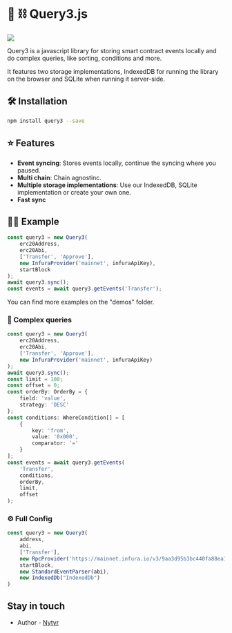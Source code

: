 # 🔎 ⛓ Query3.js

[![](https://badgen.net/npm/v/query3)](https://www.npmjs.com/package/query3) 

Query3 is a javascript library for storing smart contract events locally and do complex queries, like sorting, conditions and more.

It features two storage implementations, IndexedDB for running the library on the browser and SQLite when running it server-side.

## 🛠 Installation

```bash
npm install query3 --save
```

## ⭐️ Features
* **Event syncing**: Stores events locally, continue the syncing where you paused.
* **Multi chain**: Chain agnostinc. 
* **Multiple storage implementations**: Use our IndexedDB, SQLite implementation or create your own one.
* **Fast sync**

## 👨‍🚀 Example

```ts
const query3 = new Query3(
    erc20Address,
    erc20Abi,
    ['Transfer', 'Approve'],
    new InfuraProvider('mainnet', infuraApiKey),
    startBlock
);
await query3.sync();
const events = await query3.getEvents('Transfer');
```

You can find more examples on the "demos" folder. 

### 📖 Complex queries

```ts
const query3 = new Query3(
    erc20Address,
    erc20Abi,
    ['Transfer', 'Approve'],
    new InfuraProvider('mainnet', infuraApiKey)
);
await query3.sync();
const limit = 100;
const offset = 0;
const orderBy: OrderBy = {
    field: 'value',
    strategy: 'DESC'
};
const conditions: WhereCondition[] = [
    {
        key: 'from',
        value: '0x000',
        comparator: '='
    }
];
const events = await query3.getEvents(
    'Transfer', 
    conditions,
    orderBy,
    limit,
    offset
);
```


### ⚙️ Full Config

```ts
const query3 = new Query3(
    address,
    abi,
    ['Transfer'],
    new RpcProvider('https://mainnet.infura.io/v3/9aa3d95b3bc440fa88ea12eaa4456161'),
    startBlock,
    new StandardEventParser(abi),
    new IndexedDb("IndexedDb")
)
```

## Stay in touch
- Author - [Nytyr](https://keybase.io/nytyr)
